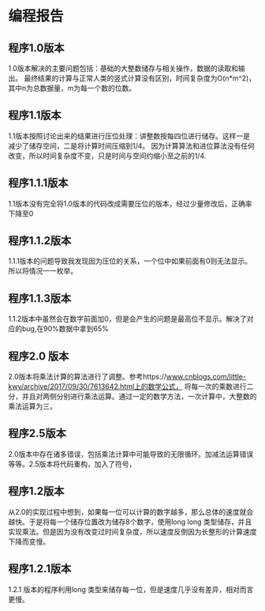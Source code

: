 # 编程报告

## 程序1.0版本

1.0版本解决的主要问题包括：基础的大整数储存与相关操作，数据的读取和输出。
最终结果的计算与正常人类的竖式计算没有区别，时间复杂度为O(n*m^2)，其中n为总数据量，m为每一个数的位数。

## 程序1.1版本

1.1版本按照讨论出来的结果进行压位处理：讲整数按每四位进行储存。这样一是减少了储存空间，二是将计算时间压缩到1/4。
因为计算算法和进位算法没有任何改变，所以时间复杂度不变，只是时间与空间约缩小至之前的1/4.

## 程序1.1.1版本

1.1版本没有完全将1.0版本的代码改成需要压位的版本，经过少量修改后，正确率下降至0

## 程序1.1.2版本

1.1.1版本的问题导致我发现因为压位的关系，一个位中如果前面有0则无法显示。所以将情况一一枚举。

## 程序1.1.3版本

1.1.2版本中虽然会在数字前面加0，但是会产生的问题是最高位不显示。解决了对应的bug,在90%数据中拿到65%

## 程序2.0 版本

2.0版本将乘法计算的算法进行了调整。参考https://www.cnblogs.com/little-kwy/archive/2017/09/30/7613642.html上的数学公式，
将每一次的乘数进行二分，并且对两侧分别进行乘法运算。通过一定的数学方法，一次计算中，大整数的乘法运算为三。

## 程序2.5版本

2.0版本中存在诸多错误，包括乘法计算中可能导致的无限循环。加减法运算错误等等。2.5版本将代码重构，加入了符号，

## 程序1.2版本

从2.0的实现过程中想到，如果每一位可以计算的数字越多，那么总体的速度就会越快。于是将每一个储存位置改为储存8个数字，使用long long 
类型储存，并且实现乘法。但是因为没有改变过时间复杂度，所以速度反倒因为长整形的计算速度下降而变慢。

## 程序1.2.1版本

1.2.1 版本的程序利用long 类型来储存每一位，但是速度几乎没有差异，相对而言更慢。